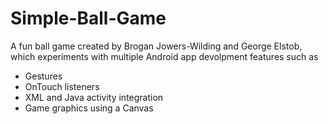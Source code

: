 # Simple-Ball-Game

A fun ball game created by Brogan Jowers-Wilding and George Elstob, which experiments with multiple Android app devolpment features such as 
- Gestures
- OnTouch listeners 
- XML and Java activity integration 
- Game graphics using a Canvas 
